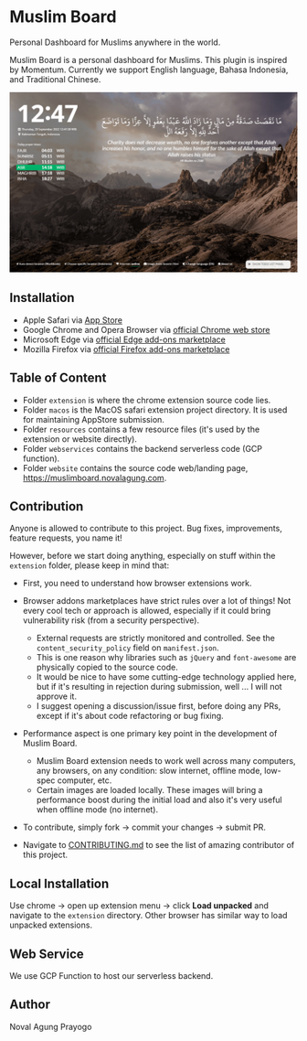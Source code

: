 # Muslim Board

Personal Dashboard for Muslims anywhere in the world.

Muslim Board is a personal dashboard for Muslims. This plugin is inspired by Momentum. Currently we support English language, Bahasa Indonesia, and Traditional Chinese.

![preview](resources/guide/preview-1.png)

## Installation

- Apple Safari via [App Store](https://apps.apple.com/us/app/muslim-board/id1659445206)
- Google Chrome and Opera Browser via [official Chrome web store](https://chrome.google.com/webstore/detail/muslim-board/lmnhjilamobdmdihfkofgiejgokabfad) 
- Microsoft Edge via [official Edge add-ons marketplace](https://microsoftedge.microsoft.com/addons/detail/muslim-board/dfmgmbngjpmbbpgibmdfegilbfckkgli)
- Mozilla Firefox via [official Firefox add-ons marketplace](https://addons.mozilla.org/en-US/firefox/addon/muslimboard/)

## Table of Content

- Folder `extension` is where the chrome extension source code lies.
- Folder `macos` is the MacOS safari extension project directory. It is used for maintaining AppStore submission.
- Folder `resources` contains a few resource files (it's used by the extension or website directly).
- Folder `webservices` contains the backend serverless code (GCP function).
- Folder `website` contains the source code web/landing page, https://muslimboard.novalagung.com.

## Contribution

Anyone is allowed to contribute to this project. Bug fixes, improvements, feature requests, you name it!

However, before we start doing anything, especially on stuff within the `extension` folder, please keep in mind that:

- First, you need to understand how browser extensions work.
- Browser addons marketplaces have strict rules over a lot of things! Not every cool tech or approach is allowed, especially if it could bring vulnerability risk (from a security perspective).

    - External requests are strictly monitored and controlled. See the `content_security_policy` field on `manifest.json`.
    - This is one reason why libraries such as `jQuery` and `font-awesome` are physically copied to the source code.
    - It would be nice to have some cutting-edge technology applied here, but if it's resulting in rejection during submission, well ... I will not approve it.
    - I suggest opening a discussion/issue first, before doing any PRs, except if it's about code refactoring or bug fixing.

- Performance aspect is one primary key point in the development of Muslim Board.

    - Muslim Board extension needs to work well across many computers, any browsers, on any condition: slow internet, offline mode, low-spec computer, etc.
    - Certain images are loaded locally. These images will bring a performance boost during the initial load and also it's very useful when offline mode (no internet).

- To contribute, simply fork → commit your changes → submit PR.
- Navigate to [CONTRIBUTING.md](https://github.com/novalagung/muslimboard/blob/master/CONTRIBUTING.md) to see the list of amazing contributor of this project.

## Local Installation

Use chrome → open up extension menu → click **Load unpacked** and navigate to the `extension` directory. Other browser has similar way to load unpacked extensions.

## Web Service

We use GCP Function to host our serverless backend.

## Author

Noval Agung Prayogo
